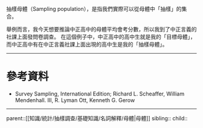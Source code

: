 抽樣母體（Sampling population），是指我們實際可以從母體中「抽樣」的集合。

舉例而言，我今天想要推論中正高中的母體平均會考分數，所以我到了中正言義的社課上面發問卷調查。
在這個例子中，中正高中的高中生就是我的「目標母體」，而中正高中有在中正言義社課上面出現的高中生是我的「抽樣母體」。

- - -
# 參考資料
- Survey Sampling, International Edition; Richard L. Scheaffer, William Mendenhall. III, R. Lyman Ott, Kenneth G. Gerow
- - -
parent::[[知識/統計/抽樣調查/基礎知識/名詞解釋/母體|母體]]
sibling::
child::